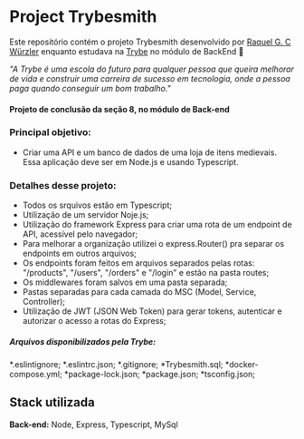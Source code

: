 # Project Trybesmith

Este repositório contém o projeto Trybesmith desenvolvido por [Raquel G. C Würzler](https://www.linkedin.com/in/raquel-c-wurzler/) enquanto estudava na [Trybe](https://www.betrybe.com/) no módulo de BackEnd :rocket:

_"A Trybe é uma escola do futuro para qualquer pessoa que queira melhorar de vida e construir uma carreira de sucesso em tecnologia, onde a pessoa paga quando conseguir um bom trabalho."_

#### Projeto de conclusão da seção 8, no módulo de Back-end

### Principal objetivo:
* Criar uma API e um banco de dados de uma loja de itens medievais. Essa aplicação deve ser em Node.js e usando Typescript.

### Detalhes desse projeto:
* Todos os srquivos estão em Typescript;
* Utilização de um servidor Noje.js;
* Utilização do framework Express para criar uma rota de um endpoint de API, acessível pelo navegador;
* Para melhorar a organização utilizei o express.Router() pra separar os endpoints em outros arquivos;
* Os endpoints foram feitos em arquivos separados pelas rotas: "/products", "/users", "/orders" e "/login" e estão na pasta routes;
* Os middlewares foram salvos em uma pasta separada;
* Pastas separadas para cada camada do MSC (Model, Service, Controller);
* Utilização de JWT (JSON Web Token) para gerar tokens, autenticar e autorizar o acesso a rotas do Express;

##### Arquivos disponibilizados pela Trybe:
*.eslintignore;
*.eslintrc.json;
*.gitignore;
*Trybesmith.sql;
*docker-compose.yml;
*package-lock.json;
*package.json;
*tsconfig.json;

## Stack utilizada

**Back-end:** Node, Express, Typescript, MySql
